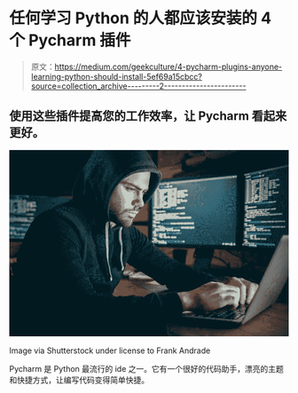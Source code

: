 # 任何学习 Python 的人都应该安装的 4 个 Pycharm 插件

> 原文：<https://medium.com/geekculture/4-pycharm-plugins-anyone-learning-python-should-install-5ef69a15cbcc?source=collection_archive---------2----------------------->

## 使用这些插件提高您的工作效率，让 Pycharm 看起来更好。

![](img/dde7f4e909fb68c0012eb479781b8e4e.png)

Image via Shutterstock under license to Frank Andrade

Pycharm 是 Python 最流行的 ide 之一。它有一个很好的代码助手，漂亮的主题和快捷方式，让编写代码变得简单快捷。